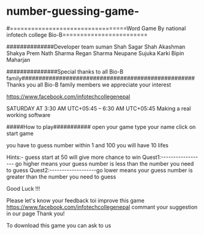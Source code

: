 # number-guessing-game-
#=================================Word Game By national infotech college Bio-B========================

##############Developer team 
suman Shah
Sagar Shah
Akashman Shakya
Prem Nath Sharma
Regan Sharma Neupane
Sujuka Karki
Bipin Maharjan


###############Special thanks to all Bio-B family###################################################
Thanks you all Bio-B family members we appreciate your interest 

https://www.facebook.com/infotechcollegenepal

SATURDAY AT 3:30 AM UTC+05:45 – 6:30 AM UTC+05:45
Making a real working software

#####How to play###########
open your game
type your name
click on start game

you have to guess number within 1 and 100
you will have 10 lifes

Hints:- guess start at 50  will give more chance to win
Quest1:------------------ go higher means your guess number is less than the number you need to guess
Quest2:-------------------go lower means your guess number is greater than the number  you need to guess


Good Luck !!! 

Please let's know your feedback toi improve this game
https://www.facebook.com/infotechcollegenepal
commant your suggestion in our page 
Thank you!

To download this game you can ask to us 
